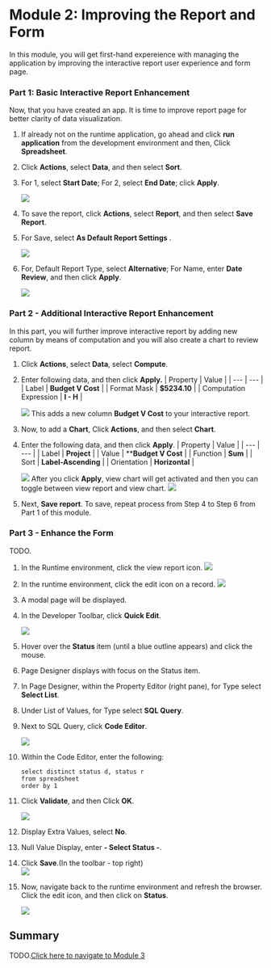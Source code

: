 # Module 2: Improving the Report and Form

In this module, you will get first-hand expereience with managing the application by improving the interactive report user experience and form page.
### **Part 1**: Basic Interactive Report Enhancement
Now, that you have created an app. It is time to improve report page for better clarity of data visualization.
1. If already not on the runtime application, go ahead and click **run application** from the development environment and then, Click **Spreadsheet**.
2. Click **Actions**, select **Data**, and then select **Sort**.
3. For 1, select **Start Date**; For 2, select **End Date**; click **Apply**.

    ![](images/2/sort-interactive-report.png)

4. To save the report, click **Actions**, select **Report**, and then select **Save Report**.
5. For Save, select **As Default Report Settings** .

    ![](images/2/as-default-report-settings.png)
6. For, Default Report Type, select **Alternative**; For Name, enter **Date Review**, and then click **Apply**.
  

    ![](images/2/default-report-type.png)

### **Part 2** - Additional Interactive Report Enhancement
In this part, you will further improve interactive report by adding new column by means of computation and you will also create a chart to review report.
1. Click **Actions**, select **Data**, select **Compute**.
2. Enter following data, and then click **Apply.**
    | Property | Value |
    | --- | --- |
    | Label | **Budget V Cost** |
    | Format Mask | **$5234.10** |
    | Computation Expression | **I - H** |

    ![](images/2/compute.png)
    This adds a new column **Budget V Cost** to your interactive report.

3. Now, to add a **Chart**, Click **Actions**, and then select **Chart**.
4. Enter the following data, and then click **Apply**.
    | Property | Value |
    | --- | --- |
    | Label | **Project** |
    | Value | ****Budget V Cost** |
    | Function | **Sum** |
    | Sort | **Label-Ascending** |
    | Orientation | **Horizontal** |

    ![](images/2/chart.png)
    After you click **Apply**, view chart will get activated and then you can toggle between view report and view chart.
    ![](images/2/view-chart.png)
5. Next, **Save report**. To save, repeat process from Step 4 to Step 6 from Part 1 of this module.
    
### **Part 3** - Enhance the Form
TODO.
1. In the Runtime environment, click the view report icon.
    ![](images/2/view-report.png)
2. In the runtime environment, click the edit icon on a record.
    ![](images/2/edit-icon.png)
3. A modal page will be displayed.
4. In the Developer Toolbar, click **Quick Edit**.

    ![](images/2/quick-edit-toolbar.png)
5. Hover over the **Status** item (until a blue outline appears) and click the mouse.
6. Page Designer displays with focus on the Status item.
7. In Page Designer, within the Property Editor (right pane), for Type select **Select List**.
8. Under List of Values, for Type select **SQL Query**.
9. Next to SQL Query, click **Code Editor**.

    ![](images/2/code-editor.png)

10. Within the Code Editor, enter the following:

    ```
    select distinct status d, status r
    from spreadsheet
    order by 1        
    ```

11. Click **Validate**, and then Click **OK**.

    ![](images/2/sql-query.png)
  
12. Display Extra Values, select **No**.
13. Null Value Display, enter **- Select Status -**.
14. Click **Save**.(In the toolbar - top right)  
    ![](images/2/list-of-values.png)
15. Now, navigate back to the runtime environment and refresh the browser. Click the edit icon, and then click on **Status**.

    ![](images/2/new-status.png)

## Summary

TODO.[Click here to navigate to Module 3](3-using-the-runtime-environment-adding-a-calendar.md)
